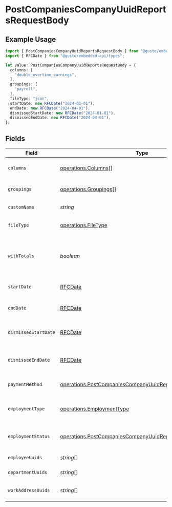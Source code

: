 # PostCompaniesCompanyUuidReportsRequestBody

## Example Usage

```typescript
import { PostCompaniesCompanyUuidReportsRequestBody } from "@gusto/embedded-api/models/operations";
import { RFCDate } from "@gusto/embedded-api/types";

let value: PostCompaniesCompanyUuidReportsRequestBody = {
  columns: [
    "double_overtime_earnings",
  ],
  groupings: [
    "payroll",
  ],
  fileType: "json",
  startDate: new RFCDate("2024-01-01"),
  endDate: new RFCDate("2024-04-01"),
  dismissedStartDate: new RFCDate("2024-01-01"),
  dismissedEndDate: new RFCDate("2024-04-01"),
};
```

## Fields

| Field                                                                                                                                    | Type                                                                                                                                     | Required                                                                                                                                 | Description                                                                                                                              | Example                                                                                                                                  |
| ---------------------------------------------------------------------------------------------------------------------------------------- | ---------------------------------------------------------------------------------------------------------------------------------------- | ---------------------------------------------------------------------------------------------------------------------------------------- | ---------------------------------------------------------------------------------------------------------------------------------------- | ---------------------------------------------------------------------------------------------------------------------------------------- |
| `columns`                                                                                                                                | [operations.Columns](../../models/operations/columns.md)[]                                                                               | :heavy_check_mark:                                                                                                                       | Columns to include in the report                                                                                                         |                                                                                                                                          |
| `groupings`                                                                                                                              | [operations.Groupings](../../models/operations/groupings.md)[]                                                                           | :heavy_check_mark:                                                                                                                       | How to group the report                                                                                                                  |                                                                                                                                          |
| `customName`                                                                                                                             | *string*                                                                                                                                 | :heavy_minus_sign:                                                                                                                       | The title of the report                                                                                                                  |                                                                                                                                          |
| `fileType`                                                                                                                               | [operations.FileType](../../models/operations/filetype.md)                                                                               | :heavy_check_mark:                                                                                                                       | The type of file to generate                                                                                                             |                                                                                                                                          |
| `withTotals`                                                                                                                             | *boolean*                                                                                                                                | :heavy_minus_sign:                                                                                                                       | Whether to include subtotals and grand totals in the report                                                                              |                                                                                                                                          |
| `startDate`                                                                                                                              | [RFCDate](../../types/rfcdate.md)                                                                                                        | :heavy_minus_sign:                                                                                                                       | Start date of data to filter by                                                                                                          | 2024-01-01                                                                                                                               |
| `endDate`                                                                                                                                | [RFCDate](../../types/rfcdate.md)                                                                                                        | :heavy_minus_sign:                                                                                                                       | End date of data to filter by                                                                                                            | 2024-04-01                                                                                                                               |
| `dismissedStartDate`                                                                                                                     | [RFCDate](../../types/rfcdate.md)                                                                                                        | :heavy_minus_sign:                                                                                                                       | Dismissed start date of employees to filter by                                                                                           | 2024-01-01                                                                                                                               |
| `dismissedEndDate`                                                                                                                       | [RFCDate](../../types/rfcdate.md)                                                                                                        | :heavy_minus_sign:                                                                                                                       | Dismissed end date of employees to filter by                                                                                             | 2024-04-01                                                                                                                               |
| `paymentMethod`                                                                                                                          | [operations.PostCompaniesCompanyUuidReportsPaymentMethod](../../models/operations/postcompaniescompanyuuidreportspaymentmethod.md)       | :heavy_minus_sign:                                                                                                                       | Payment method to filter by                                                                                                              |                                                                                                                                          |
| `employmentType`                                                                                                                         | [operations.EmploymentType](../../models/operations/employmenttype.md)                                                                   | :heavy_minus_sign:                                                                                                                       | Employee employment type to filter by                                                                                                    |                                                                                                                                          |
| `employmentStatus`                                                                                                                       | [operations.PostCompaniesCompanyUuidReportsEmploymentStatus](../../models/operations/postcompaniescompanyuuidreportsemploymentstatus.md) | :heavy_minus_sign:                                                                                                                       | Employee employment status to filter by                                                                                                  |                                                                                                                                          |
| `employeeUuids`                                                                                                                          | *string*[]                                                                                                                               | :heavy_minus_sign:                                                                                                                       | Employees to filter by                                                                                                                   |                                                                                                                                          |
| `departmentUuids`                                                                                                                        | *string*[]                                                                                                                               | :heavy_minus_sign:                                                                                                                       | Departments to filter by                                                                                                                 |                                                                                                                                          |
| `workAddressUuids`                                                                                                                       | *string*[]                                                                                                                               | :heavy_minus_sign:                                                                                                                       | Work addresses to filter by                                                                                                              |                                                                                                                                          |